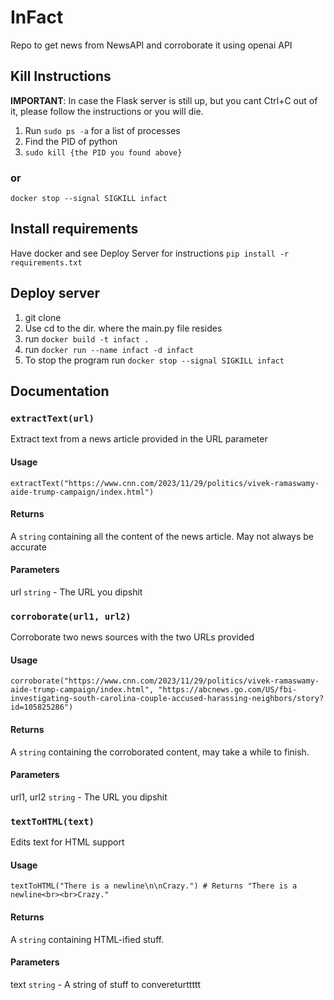 # InFact

Repo to get news from NewsAPI and corroborate it using openai API

## Kill Instructions

**IMPORTANT**: In case the Flask server is still up, but you cant Ctrl+C out of it, please follow the instructions or you will die.

1. Run `sudo ps -a` for a list of processes
2. Find the PID of python
3. `sudo kill {the PID you found above}`

### or
```docker stop --signal SIGKILL infact```

## Install requirements
Have docker and see Deploy Server for instructions
`pip install -r requirements.txt`

## Deploy server
1. git clone
2. Use cd to the dir. where the main.py file resides
3. run ```docker build -t infact . ```
4. run ```docker run --name infact -d infact```
5. To stop the program run ```docker stop --signal SIGKILL infact```

## Documentation

### `extractText(url)`

Extract text from a news article provided in the URL parameter

#### Usage
`extractText("https://www.cnn.com/2023/11/29/politics/vivek-ramaswamy-aide-trump-campaign/index.html")`

#### Returns
A `string` containing all the content of the news article. May not always be accurate

#### Parameters
url `string` - The URL you dipshit








### `corroborate(url1, url2)`

Corroborate two news sources with the two URLs provided

#### Usage
`corroborate("https://www.cnn.com/2023/11/29/politics/vivek-ramaswamy-aide-trump-campaign/index.html", "https://abcnews.go.com/US/fbi-investigating-south-carolina-couple-accused-harassing-neighbors/story?id=105825286")`

#### Returns
A `string` containing the corroborated content, may take a while to finish.

#### Parameters
url1, url2 `string` - The URL you dipshit







### `textToHTML(text)`

Edits text for HTML support

#### Usage
`textToHTML("There is a newline\n\nCrazy.") # Returns "There is a newline<br><br>Crazy."`

#### Returns
A `string` containing HTML-ified stuff.

#### Parameters
text `string` - A string of stuff to convereturttttt
